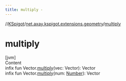 ```yaml
---
title: multiply -
---
```

//[KSpigot](../index.md)/[net.axay.kspigot.extensions.geometry](index.md)/[multiply](multiply.md)



# multiply  
[jvm]  
Content  
infix fun Vector.[multiply](multiply.md)(vec: Vector): Vector  
infix fun Vector.[multiply](multiply.md)(num: [Number](https://kotlinlang.org/api/latest/jvm/stdlib/kotlin/-number/index.html)): Vector  



